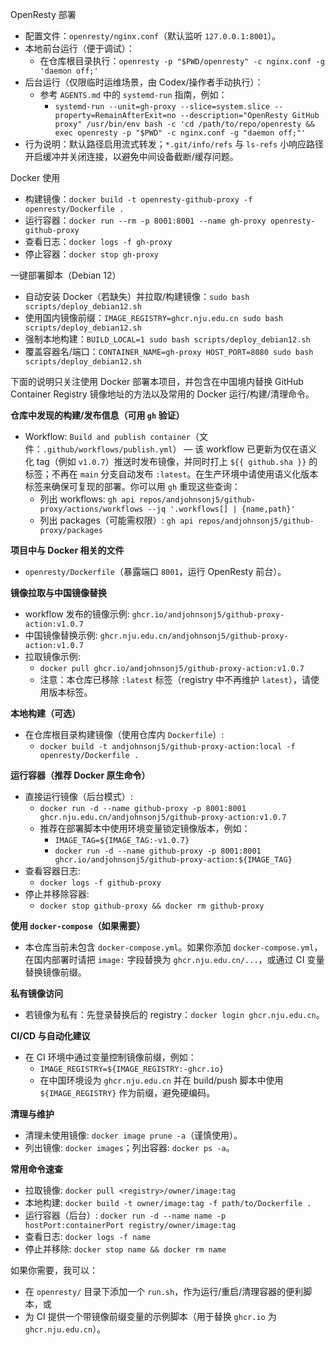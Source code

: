 OpenResty 部署

- 配置文件：`openresty/nginx.conf`（默认监听 `127.0.0.1:8001`）。
- 本地前台运行（便于调试）：
  - 在仓库根目录执行：`openresty -p "$PWD/openresty" -c nginx.conf -g 'daemon off;'`
- 后台运行（仅限临时运维场景，由 Codex/操作者手动执行）：
  - 参考 `AGENTS.md` 中的 `systemd-run` 指南，例如：
    - `systemd-run --unit=gh-proxy --slice=system.slice --property=RemainAfterExit=no --description="OpenResty GitHub proxy" /usr/bin/env bash -c 'cd /path/to/repo/openresty && exec openresty -p "$PWD" -c nginx.conf -g "daemon off;"'`
- 行为说明：默认路径启用流式转发；`*.git/info/refs` 与 `ls-refs` 小响应路径开启缓冲并关闭连接，以避免中间设备截断/缓存问题。

Docker 使用

- 构建镜像：`docker build -t openresty-github-proxy -f openresty/Dockerfile .`
- 运行容器：`docker run --rm -p 8001:8001 --name gh-proxy openresty-github-proxy`
- 查看日志：`docker logs -f gh-proxy`
- 停止容器：`docker stop gh-proxy`

一键部署脚本（Debian 12）

- 自动安装 Docker（若缺失）并拉取/构建镜像：`sudo bash scripts/deploy_debian12.sh`
- 使用国内镜像前缀：`IMAGE_REGISTRY=ghcr.nju.edu.cn sudo bash scripts/deploy_debian12.sh`
- 强制本地构建：`BUILD_LOCAL=1 sudo bash scripts/deploy_debian12.sh`
- 覆盖容器名/端口：`CONTAINER_NAME=gh-proxy HOST_PORT=8080 sudo bash scripts/deploy_debian12.sh`

下面的说明只关注使用 Docker 部署本项目，并包含在中国境内替换 GitHub Container Registry 镜像地址的方法以及常用的 Docker 运行/构建/清理命令。

**仓库中发现的构建/发布信息（可用 `gh` 验证）**
- Workflow: `Build and publish container`（文件：`.github/workflows/publish.yml`） — 该 workflow 已更新为仅在语义化 tag（例如 `v1.0.7`）推送时发布镜像，并同时打上 `${{ github.sha }}` 的标签；不再在 `main` 分支自动发布 `:latest`。在生产环境中请使用语义化版本标签来确保可复现的部署。你可以用 `gh` 重现这些查询：
  - 列出 workflows: `gh api repos/andjohnsonj5/github-proxy/actions/workflows --jq '.workflows[] | {name,path}'`
  - 列出 packages（可能需权限）: `gh api repos/andjohnsonj5/github-proxy/packages`

**项目中与 Docker 相关的文件**
- `openresty/Dockerfile`（暴露端口 `8001`，运行 OpenResty 前台）。

**镜像拉取与中国镜像替换**
- workflow 发布的镜像示例: `ghcr.io/andjohnsonj5/github-proxy-action:v1.0.7`
- 中国镜像替换示例: `ghcr.nju.edu.cn/andjohnsonj5/github-proxy-action:v1.0.7`
- 拉取镜像示例:
  - `docker pull ghcr.io/andjohnsonj5/github-proxy-action:v1.0.7`
  - 注意：本仓库已移除 `:latest` 标签（registry 中不再维护 `latest`），请使用版本标签。

**本地构建（可选）**
- 在仓库根目录构建镜像（使用仓库内 `Dockerfile`）:
  - `docker build -t andjohnsonj5/github-proxy-action:local -f openresty/Dockerfile .`

**运行容器（推荐 Docker 原生命令）**
- 直接运行镜像（后台模式）:
  - `docker run -d --name github-proxy -p 8001:8001 ghcr.nju.edu.cn/andjohnsonj5/github-proxy-action:v1.0.7`
  - 推荐在部署脚本中使用环境变量锁定镜像版本，例如：
    - `IMAGE_TAG=${IMAGE_TAG:-v1.0.7}`
    - `docker run -d --name github-proxy -p 8001:8001 ghcr.io/andjohnsonj5/github-proxy-action:${IMAGE_TAG}`
- 查看容器日志:
  - `docker logs -f github-proxy`
- 停止并移除容器:
  - `docker stop github-proxy && docker rm github-proxy`

**使用 `docker-compose`（如果需要）**
- 本仓库当前未包含 `docker-compose.yml`。如果你添加 `docker-compose.yml`，在国内部署时请把 `image:` 字段替换为 `ghcr.nju.edu.cn/...`，或通过 CI 变量替换镜像前缀。

**私有镜像访问**
- 若镜像为私有：先登录替换后的 registry：`docker login ghcr.nju.edu.cn`。

**CI/CD 与自动化建议**
- 在 CI 环境中通过变量控制镜像前缀，例如：
  - `IMAGE_REGISTRY=${IMAGE_REGISTRY:-ghcr.io}`
  - 在中国环境设为 `ghcr.nju.edu.cn` 并在 build/push 脚本中使用 `${IMAGE_REGISTRY}` 作为前缀，避免硬编码。

**清理与维护**
- 清理未使用镜像: `docker image prune -a`（谨慎使用）。
- 列出镜像: `docker images`；列出容器: `docker ps -a`。

**常用命令速查**
- 拉取镜像: `docker pull <registry>/owner/image:tag`
- 本地构建: `docker build -t owner/image:tag -f path/to/Dockerfile .`
- 运行容器（后台）: `docker run -d --name name -p hostPort:containerPort registry/owner/image:tag`
- 查看日志: `docker logs -f name`
- 停止并移除: `docker stop name && docker rm name`

如果你需要，我可以：
- 在 `openresty/` 目录下添加一个 `run.sh`，作为运行/重启/清理容器的便利脚本，或
- 为 CI 提供一个带镜像前缀变量的示例脚本（用于替换 `ghcr.io` 为 `ghcr.nju.edu.cn`）。
